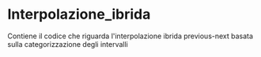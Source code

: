 # Interpolazione_ibrida
Contiene il codice che riguarda l'interpolazione ibrida previous-next basata sulla categorizzazione degli intervalli
